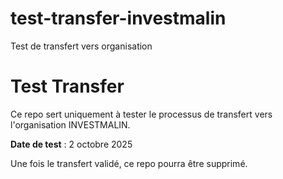 # test-transfer-investmalin
Test de transfert vers organisation

# Test Transfer

Ce repo sert uniquement à tester le processus de transfert vers l'organisation INVESTMALIN.

**Date de test** : 2 octobre 2025

Une fois le transfert validé, ce repo pourra être supprimé.

